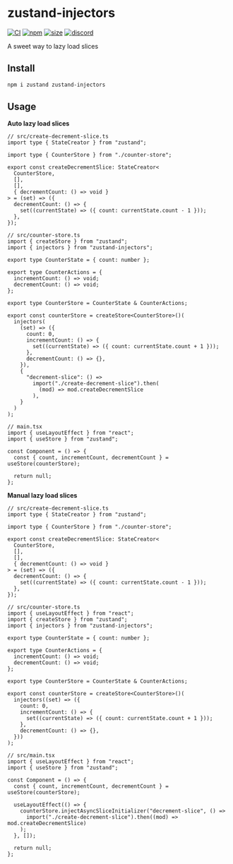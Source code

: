 # zustand-injectors

[![CI](https://img.shields.io/github/actions/workflow/status/zustandjs/zustand-injectors/ci.yml?branch=main)](https://github.com/zustandjs/zustand-injectors/actions?query=workflow%3ACI)
[![npm](https://img.shields.io/npm/v/zustand-injectors)](https://www.npmjs.com/package/zustand-injectors)
[![size](https://img.shields.io/bundlephobia/minzip/zustand-injectors)](https://bundlephobia.com/result?p=zustand-injectors)
[![discord](https://img.shields.io/discord/627656437971288081)](https://discord.gg/MrQdmzd)

A sweet way to lazy load slices

## Install

```bash
npm i zustand zustand-injectors
```

## Usage

**Auto lazy load slices**

```tsx
// src/create-decrement-slice.ts
import type { StateCreator } from "zustand";

import type { CounterStore } from "./counter-store";

export const createDecrementSlice: StateCreator<
  CounterStore,
  [],
  [],
  { decrementCount: () => void }
> = (set) => ({
  decrementCount: () => {
    set((currentState) => ({ count: currentState.count - 1 }));
  },
});
```

```tsx
// src/counter-store.ts
import { createStore } from "zustand";
import { injectors } from "zustand-injectors";

export type CounterState = { count: number };

export type CounterActions = {
  incrementCount: () => void;
  decrementCount: () => void;
};

export type CounterStore = CounterState & CounterActions;

export const counterStore = createStore<CounterStore>()(
  injectors(
    (set) => ({
      count: 0,
      incrementCount: () => {
        set((currentState) => ({ count: currentState.count + 1 }));
      },
      decrementCount: () => {},
    }),
    {
      "decrement-slice": () =>
        import("./create-decrement-slice").then(
          (mod) => mod.createDecrementSlice
        ),
    }
  )
);
```

```tsx
// main.tsx
import { useLayoutEffect } from "react";
import { useStore } from "zustand";

const Component = () => {
  const { count, incrementCount, decrementCount } = useStore(counterStore);

  return null;
};
```

**Manual lazy load slices**

```tsx
// src/create-decrement-slice.ts
import type { StateCreator } from "zustand";

import type { CounterStore } from "./counter-store";

export const createDecrementSlice: StateCreator<
  CounterStore,
  [],
  [],
  { decrementCount: () => void }
> = (set) => ({
  decrementCount: () => {
    set((currentState) => ({ count: currentState.count - 1 }));
  },
});
```

```tsx
// src/counter-store.ts
import { useLayoutEffect } from "react";
import { createStore } from "zustand";
import { injectors } from "zustand-injectors";

export type CounterState = { count: number };

export type CounterActions = {
  incrementCount: () => void;
  decrementCount: () => void;
};

export type CounterStore = CounterState & CounterActions;

export const counterStore = createStore<CounterStore>()(
  injectors((set) => ({
    count: 0,
    incrementCount: () => {
      set((currentState) => ({ count: currentState.count + 1 }));
    },
    decrementCount: () => {},
  }))
);
```

```tsx
// src/main.tsx
import { useLayoutEffect } from "react";
import { useStore } from "zustand";

const Component = () => {
  const { count, incrementCount, decrementCount } = useStore(counterStore);

  useLayoutEffect(() => {
    counterStore.injectAsyncSliceInitializer("decrement-slice", () =>
      import("./create-decrement-slice").then((mod) => mod.createDecrementSlice)
    );
  }, []);

  return null;
};
```
